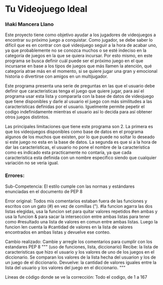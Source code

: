 # Tu Videojuego Ideal
### Iñaki Mancera Llano


Este proyecto tiene como objetivo ayudar a los jugadores de videojuegos a encontrar su próximo juego a conquistar. Como jugador, se debe saber lo difícil que es en contrar con qué videojuego seguir a la hora de acabar uno, ya que probablemente no se conozca muchos o se esté indeciso en la categoría de juegos en la que se quiera incursar. Por esto mismo, en este programa se busca definir cuál puede ser el próximo juego en el que incursarse en base a los tipos de juegos que más llamen la atención, qué categoría atrae más en el momento, si se quiere jugar una gran y emocional historia o  divertirse con amigos en un multijugador.

Este programa presenta una serie de preguntas en las que el usuario debe definir que caracteristicas tenga el juego que quiere jugar, para así el programa usar esta lista y compararla con la base de datos de videojuego que tiene disponibles y darle al usuario el juego con más similitudes a las caracteristicas definidas por el usuario. Iguelmente permite pepetir el codigo indefinidamente mientras el usuario así lo decida para así obtener otros juegos distintos.

Las principales limitaciones que tiene este programa son 2. La primera es que los videojuegos disponibles como base de datos en el programa algunos de los muchos que existen, por lo que puede no soltar lo deseado si este juego no esta en la base de datos. La segunda es que si a la hora de dar las caracteristicas, el usuario no pone el nombre de la caracteristica como es indicado esta practicamente no contaría, ya que cada caracteristica esta definida con un nombre especifico siendo que cualquier variación no se veria igual.

### Errores:
Sub-Competencia: El estilo cumple con las normas y estándares enunciadas en el documento de PEP 8

Error original: Todos mis comentarios estaban fuera de las funciones y escritos con un gato (#) en vez de comillas (").
#la funcion agarra las dos listas elegidas, usa la funcion set para quitar valores repetidos
#en ambas y usa la funcion & para sacar la interseccion entre ambas listas para tener como
#resultado una lista de valores en comun entre ambas listas. Luego la funcion len cuenta la
#cantidad de valores en la lista de valores encontrados en ambas listas y devuelve ese conteo.

Cambio realizado: Cambie y arregle los comentarios para cumplir con los estandares PEP 8
    """
    (uso de funciones, lista, diccionario)
    Recibe: la lista de caracteristicas que hizo el usuario y los valores de 
    uno de los juegos en el diccionario.
    Se comparan los valores de la lista hecha del usuarion y los de un juego de 
    el diccionario.
    Devuelve: la cantidad de valores iguales entre la lista del usuario y los 
    valores del juego en el diccionario.
    """

Líneas de código donde se ve la corrección: Todo el codigo, de 1 a 167
